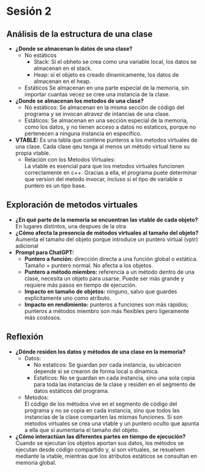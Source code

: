 # Sesión 2

## Análisis de la estructura de una clase
- **¿Donde se almacenan lo datos de una clase?**
   - No estáticos
     * Stack:
       Si el obheto se crea como una variable local, los datos se almacenan en el stack.
     * Heap:
       si el objeto es creado dinamicamente, los datos de almacenan en el heap.
   - Estáticos
     Se almacenan en una parte especial de la memoria, sin importar cuantas vecez se cree una instancia de la clase.
- **¿Donde se almacenan los metodos de una clase?**
   - No estáticos:
     Se almacenan en la misma sección de código del programa y se invocan atravez de intancias de una clase.
   - Estáticos:
     Se almacenan en una sección especial de la memoria, como los datos, y no tienen acceso a datos no estaticos, porque no pertenecen a ninguna instancia en especifico.
- **VTABLE:** Es una tabla que contiene punteros a los metodos virtuales de una clase. Cada clase qeu tenga al menos un método virtual tiene su propia vtable.
   - Relación con los Metodos Virtuales:  
     La vtable es esencial para que los metodos virtuales funcionen correctamente en c++. Gracias a ella, el programa puete determinar que version del metodo invocar, incluso si el tipo de variable o puntero es un tipo base.


## Exploración de metodos virtuales
- **¿En qué parte de la memoria se encuentran las vtable de cada objeto?**  
  En lugares distintos, una despues de la otra
- **¿Cómo afecta la presencia de métodos virtuales al tamaño del objeto?**  
  Aumenta el tamaño del objeto porque introduce un puntero virtual (vptr) adicional
- **Prompt para ChatGPT:**
  - **Puntero a función:** dirección directa a una función global o estática. Tamaño = puntero normal. No afecta a los objetos.
  - **Puntero a método miembro:** referencia a un método dentro de una clase, necesita un objeto para usarse. Puede ser más grande y requiere más pasos en tiempo de ejecución.
  - **Impacto en tamaño de objetos:** ninguno, salvo que guardes explícitamente uno como atributo.
  - **Impacto en rendimiento:** punteros a funciones son más rápidos; punteros a métodos miembro son más flexibles pero ligeramente más costosos.

## Reflexión
- **¿Dónde residen los datos y métodos de una clase en la memoria?**
  - Datos:
       - No estaticos: Se guardan por cada instancia, su ubicacion depende si se crearon de forma local o dinamica.
       - Estaticos: No se guardan en cada instancia, sino una sola copia para toda las instancias de la clase y residen en el segmento de datos estáticos del programa.
  - Metodos:  
    El código de los métodos vive en el segmento de código del programa y no se copia en cada instancia, sino que todos las instancias de la clase comparten las mismas funciones. Si son metodos virtuales se crea una vtable y un puntero oculto que apunta a ella que si aumentaria el tamaño del objeto.
- **¿Cómo interactúan las diferentes partes en tiempo de ejecución?**  
  Cuando se ejecutan los objetos aportan sus datos, los métodos se ejecutan desde código compartido y, si son virtuales, se resuelven mediante la vtable, mientras que los atributos estáticos se consultan en memoria global.
